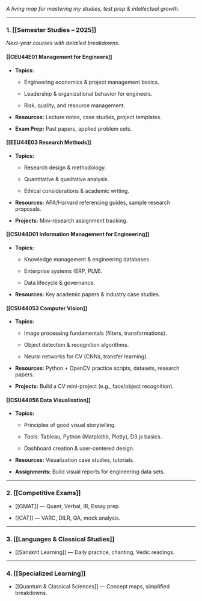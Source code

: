 _A living map for mastering my studies, test prep & intellectual growth._

---

### **1. [[Semester Studies – 2025]]**

_Next-year courses with detailed breakdowns._

#### **[[CEU44E01 Management for Engineers]]**

- **Topics:**
    
    - Engineering economics & project management basics.
        
    - Leadership & organizational behavior for engineers.
        
    - Risk, quality, and resource management.
        
- **Resources:** Lecture notes, case studies, project templates.
    
- **Exam Prep:** Past papers, applied problem sets.
    

#### **[[EEU44E03 Research Methods]]**

- **Topics:**
    
    - Research design & methodology.
        
    - Quantitative & qualitative analysis.
        
    - Ethical considerations & academic writing.
        
- **Resources:** APA/Harvard referencing guides, sample research proposals.
    
- **Projects:** Mini-research assignment tracking.
    

#### **[[CSU44D01 Information Management for Engineering]]**

- **Topics:**
    
    - Knowledge management & engineering databases.
        
    - Enterprise systems (ERP, PLM).
        
    - Data lifecycle & governance.
        
- **Resources:** Key academic papers & industry case studies.
    

#### **[[CSU44053 Computer Vision]]**

- **Topics:**
    
    - Image processing fundamentals (filters, transformations).
        
    - Object detection & recognition algorithms.
        
    - Neural networks for CV (CNNs, transfer learning).
        
- **Resources:** Python + OpenCV practice scripts, datasets, research papers.
    
- **Projects:** Build a CV mini-project (e.g., face/object recognition).
    

#### **[[CSU44056 Data Visualisation]]**

- **Topics:**
    
    - Principles of good visual storytelling.
        
    - Tools: Tableau, Python (Matplotlib, Plotly), D3.js basics.
        
    - Dashboard creation & user-centered design.
        
- **Resources:** Visualization case studies, tutorials.
    
- **Assignments:** Build visual reports for engineering data sets.
    

---

### **2. [[Competitive Exams]]**

- [[GMAT]] — Quant, Verbal, IR, Essay prep.
    
- [[CAT]] — VARC, DILR, QA, mock analysis.
    

---

### **3. [[Languages & Classical Studies]]**

- [[Sanskrit Learning]] — Daily practice, chanting, Vedic readings.
    

---

### **4. [[Specialized Learning]]**

- [[Quantum & Classical Sciences]] — Concept maps, simplified breakdowns.
    